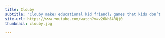 ```yaml
---
title: Clouby
subtitle: "Clouby makes educational kid friendly games that kids don’t realize are educational. We strive to bring a sense of adventure and discovery to all of our users while providing parents with a sense of relief."
site-url: https://www.youtube.com/watch?v=v26Nh54RQj0
thumbnail: clouby.jpg

---
```

